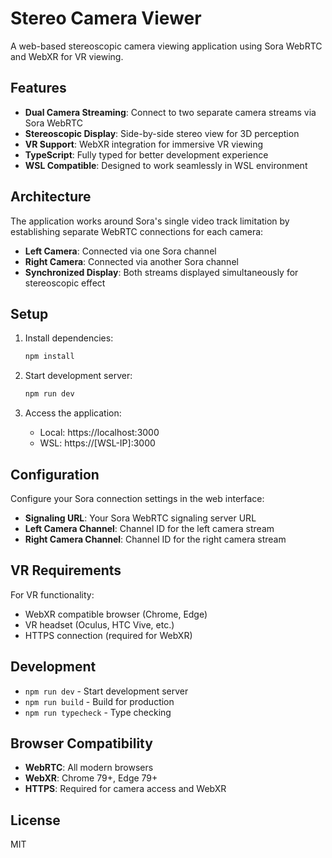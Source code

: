 # Stereo Camera Viewer

A web-based stereoscopic camera viewing application using Sora WebRTC and WebXR for VR viewing.

## Features

- **Dual Camera Streaming**: Connect to two separate camera streams via Sora WebRTC
- **Stereoscopic Display**: Side-by-side stereo view for 3D perception
- **VR Support**: WebXR integration for immersive VR viewing
- **TypeScript**: Fully typed for better development experience
- **WSL Compatible**: Designed to work seamlessly in WSL environment

## Architecture

The application works around Sora's single video track limitation by establishing separate WebRTC connections for each camera:

- **Left Camera**: Connected via one Sora channel
- **Right Camera**: Connected via another Sora channel
- **Synchronized Display**: Both streams displayed simultaneously for stereoscopic effect

## Setup

1. Install dependencies:
   ```bash
   npm install
   ```

2. Start development server:
   ```bash
   npm run dev
   ```

3. Access the application:
   - Local: https://localhost:3000
   - WSL: https://[WSL-IP]:3000

## Configuration

Configure your Sora connection settings in the web interface:

- **Signaling URL**: Your Sora WebRTC signaling server URL
- **Left Camera Channel**: Channel ID for the left camera stream
- **Right Camera Channel**: Channel ID for the right camera stream

## VR Requirements

For VR functionality:
- WebXR compatible browser (Chrome, Edge)
- VR headset (Oculus, HTC Vive, etc.)
- HTTPS connection (required for WebXR)

## Development

- `npm run dev` - Start development server
- `npm run build` - Build for production
- `npm run typecheck` - Type checking

## Browser Compatibility

- **WebRTC**: All modern browsers
- **WebXR**: Chrome 79+, Edge 79+
- **HTTPS**: Required for camera access and WebXR

## License

MIT